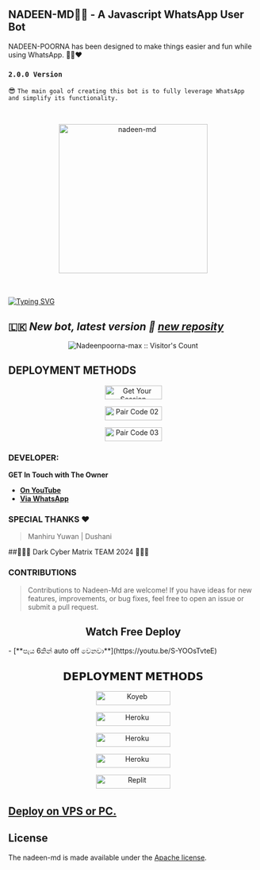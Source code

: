 ## NADEEN-MD👨‍💻 - A Javascript WhatsApp User Bot
NADEEN-POORNA has been designed to make things easier and fun while using WhatsApp. 👨‍💻❤️
### `2.0.0 Version`
😎 `The main goal of creating this bot is to fully leverage WhatsApp and simplify its functionality.`

<br>
<p align="center">  
  <a href="https://files.catbox.moe/2nmi9q.png">
    <img alt="nadeen-md" height="300" src="https://files.catbox.moe/2nmi9q.png">
    
  
  </a>
</p>  


<br>
<br>
<a href="https://git.io/typing-svg"><img src="https://readme-typing-svg.demolab.com?font=Black+Ops+One&size=50&pause=1000&color=7600bc&center=true&width=910&height=100&lines=THANKS FOR USESING +NADEEN-MD;MULTI+DEVICE+WHATSAPP+BOT;CREATED+BY+NADEEN+POORNA;👨‍💻💝NADEEN-MD-V2💝👨‍💻​" alt="Typing SVG" /></a>
  </p>

## 🇱🇰 ***New bot, latest version 🎉 [new reposity](https://github.com/Nadeenpoorna-max/NADEEN-MD/)***

<p align="center"><img src="https://profile-counter.glitch.me/{Nadeenpoorna-max}/count.svg" alt="Nadeenpoorna-max :: Visitor's Count" /></p>

 ## DEPLOYMENT METHODS

<p align="center">
<a href='https://inevitable-brande-nadeen-md-session-id-genarator-3a7f7629.koyeb.app/' target="_blank"><img alt='Get Your Session' src='https://img.shields.io/badge/-SESSION ID-darkgreen?style=for-the-badge&logo=Whatsapp&logoColor=white'/< width=115 height=28/p></a>

<p align="center">
<a href='https://eligible-martina-nadeen-md-wa-978de682.koyeb.app/qr' target="_blank"><img alt='Pair Code 02' src='https://img.shields.io/badge/-QR Code -darkgreen?style=for-the-badge&logo=Whatsapp&logoColor=white'/< width=115 height=28/p></a>

<p align="center">
<a href='https://eligible-martina-nadeen-md-wa-978de682.koyeb.app/pair' target="_blank"><img alt='Pair Code 03' src='https://img.shields.io/badge/-Pair Code-darkgreen?style=for-the-badge&logo=Whatsapp&logoColor=white'/< width=115 height=28/p></a>
  
### DEVELOPER:
**GET In Touch with The Owner**
- [**On YouTube**](https://m.youtube.com/channel/UC7-B0UJMKCvrFkCjL4ezhng)
- [**Via WhatsApp**](https://wa.me/94711451319)

### SPECIAL THANKS ❤ 
> Manhiru Yuwan
> | Dushani

##👨🏻‍💻 Dark Cyber Matrix TEAM 2024 👨🏻‍💻


### CONTRIBUTIONS 
> Contributions to Nadeen-Md are welcome! If you have ideas for new features, improvements, or bug fixes, feel free to open an issue or submit a pull request.

<h2 align="center">Watch Free Deploy</h2>
- [**පැය 6කින් auto off වෙනවා**](https://youtu.be/S-YOOsTvteE)

<h2 align="center">𝗗𝗘𝗣𝗟𝗢𝗬𝗠𝗘𝗡𝗧 𝗠𝗘𝗧𝗛𝗢𝗗𝗦</h2>

<p align="center">
<a href='https://www.koyeb.com/static/images/deploy/button.svg)](https://app.koyeb.com/apps/deploy?type=git&repository=github.com/Nadeenpoorna-max/NADEEN-MD&branch=main&env[SESSION_ID]&env[OWNER_NUMBER]=94711451319&env[MONGODB_URI]&&env[OWNER_NAME]=Nadeen&env[KOYEB_API]&env[AUTO_READ_STATUS]=false&env[ANTI_BAD_WORD]=fuck,huththa,pakaya&env[ALWAYS_ONLINE]=true&env[PREFIX]=.&env[ALIVE_IMG]=https://telegra.ph/file/c7ce95554df8fcfa85680.jpg&env[ALIVE_MSJ]=IAmOnline&env[AUTO_RESTART]=true&env[SUDO]=94711451319&env[READ_MESSAGE]=false&env[DISABLE_PM]=false&env[DL_SIZE]=500&env[WORK_TYPE]=public&env[THEME]=NADEEN-MD&env[PACK_INFO]=nadeen;madebynadeenpoorna&name=nadeen-md&env[KOYEB_NAME]=nadeen-md&env[ANTILINK_VALUES]=chat.whatsapp.com&env[PORT]=8000' target="_blank"><img alt='Koyeb' src='https://img.shields.io/badge/-koyeb deploy-blue?style=for-the-badge&logo=koyeb&logoColor=white'/< width=150 height=28/p></a>


<p align="center">
<a href='https://dashboard.heroku.com/new?button-url=https://github.com/Nadeenpoorna-max/NADEEN-MD&template=https://github.com/Nadeenpoorna-max/NADEEN-MD.git' target="_blank"><img alt='Heroku' src='https://img.shields.io/badge/-heroku ‎ deploy-blue?style=for-the-badge&logo=heroku&logoColor=white'/< width=150 height=28/p></a>

<p align="center">
<a href='https://railway.app/new' target="_blank"><img alt='Heroku' src='https://img.shields.io/badge/-railway deploy-blue?style=for-the-badge&logo=railway&logoColor=white'/< width=150 height=28/p></a>

<p align="center">
<a href='https://dashboard.render.com/web/new' target="_blank"><img alt='Heroku' src='https://img.shields.io/badge/-Render deploy-blue?style=for-the-badge&logo=render&logoColor=white'/< width=150 height=28/p></a>

<p align="center">
<a href='https://replit.com/~' target="_blank"><img alt='Replit' src='https://img.shields.io/badge/-Replit Deploy-blue?style=for-the-badge&logo=replit&logoColor=white'/< width=150 height=28/p></a> <h6>

## [Deploy on VPS or PC.](https://github.com/Nadeenpoorna-max/NADEEN-MD/blob/main/deploy-on-vps.md)
  

  </a>
</p>  

## License

The nadeen-md is made available under the [Apache license](https://github.com/Nadeenpoorna-max/NADEEN-MD/blob/main/LICENSE). 

